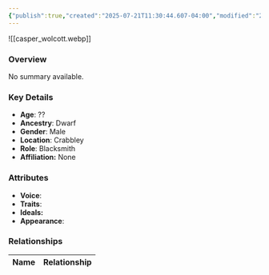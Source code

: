 ```yaml
---
{"publish":true,"created":"2025-07-21T11:30:44.607-04:00","modified":"2025-07-27T17:21:11.169-04:00","published":"2025-07-27T17:21:11.169-04:00","cssclasses":"","Age":"??","Ancestry":"Dwarf","Gender":"Male","Location":["Crabbley"],"Role":["Blacksmith"],"Affiliation":["None"],"Appearances":["[[00 -The High Rollers Campaign-]]"]}
---
```



![[casper_wolcott.webp]]

### Overview
No summary available.

### Key Details
- **Age**: ??
- **Ancestry**: Dwarf
- **Gender**: Male
- **Location**: Crabbley
- **Role**: Blacksmith
- **Affiliation:** None

### Attributes
- **Voice**: 
- **Traits**: 
- **Ideals:** 
- **Appearance**:

### Relationships

| Name  | Relationship |
| ----- | ------------ |
